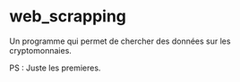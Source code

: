 # web_scrapping
Un programme qui permet de chercher des données sur les cryptomonnaies.

PS : Juste les  premieres.
